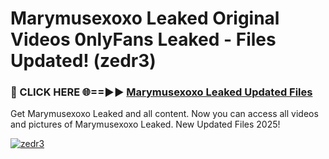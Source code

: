 # Marymusexoxo Leaked Original Videos 0nlyFans Leaked - Files Updated! (zedr3)

<h3>🔴 CLICK HERE 🌐==►► <a href="https://best4dudes.click/HH4t6V" rel="nofollow">Marymusexoxo Leaked Updated Files</a></h3>

Get Marymusexoxo Leaked and all content. Now you can access all videos and pictures of Marymusexoxo Leaked. New Updated Files 2025!

[![zedr3](https://github.com/user-attachments/assets/8c521d6e-e6e3-4a75-9320-d58ab9d79d5b)](https://best4dudes.click/HH4t6V)
